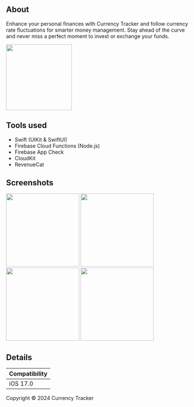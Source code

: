 ## About

Enhance your personal finances with Currency Tracker and follow currency rate fluctuations for smarter money management. Stay ahead of the curve and never miss a perfect moment to invest or exchange your funds.

<a href="https://apps.apple.com/app/currency-tracker/id6503698623"><img src="https://github.com/user-attachments/assets/e4f4e64f-ab9a-47e2-9df1-fb22989c7e95" width="180"></a>

## Tools used

- Swift (UIKit & SwiftUI)
- Firebase Cloud Functions (Node.js)
- Firebase App Check
- CloudKit
- RevenueCat

## Screenshots

<!--
![Main](https://github.com/user-attachments/assets/2b5b38fd-c274-4472-a854-03e6b469e5c5)
![Chart](https://github.com/user-attachments/assets/296d46b5-1d97-43a9-9cbc-027014487a71)
![Insights](https://github.com/user-attachments/assets/5bf53286-63b6-408a-830c-a9b30c50cb87)
![Themes](https://github.com/user-attachments/assets/51e913c6-da2b-4187-81a0-e3dc81be372d)
-->

<img src="https://github.com/user-attachments/assets/2b5b38fd-c274-4472-a854-03e6b469e5c5" width="200">
<img src="https://github.com/user-attachments/assets/296d46b5-1d97-43a9-9cbc-027014487a71" width="200">
<img src="https://github.com/user-attachments/assets/5bf53286-63b6-408a-830c-a9b30c50cb87" width="200">
<img src="https://github.com/user-attachments/assets/51e913c6-da2b-4187-81a0-e3dc81be372d" width="200">

## Details

|Compatibility|
|-|
|iOS 17.0|

Copyright © 2024 Currency Tracker
